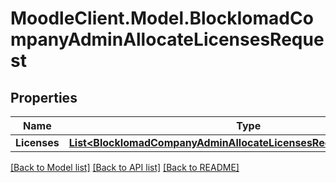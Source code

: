 # MoodleClient.Model.BlockIomadCompanyAdminAllocateLicensesRequest

## Properties

Name | Type | Description | Notes
------------ | ------------- | ------------- | -------------
**Licenses** | [**List&lt;BlockIomadCompanyAdminAllocateLicensesRequestLicensesInner&gt;**](BlockIomadCompanyAdminAllocateLicensesRequestLicensesInner.md) |  | 

[[Back to Model list]](../README.md#documentation-for-models) [[Back to API list]](../README.md#documentation-for-api-endpoints) [[Back to README]](../README.md)

